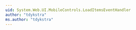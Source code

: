 ```yaml
---
uid: System.Web.UI.MobileControls.LoadItemsEventHandler
author: "tdykstra"
ms.author: "tdykstra"
---
```

